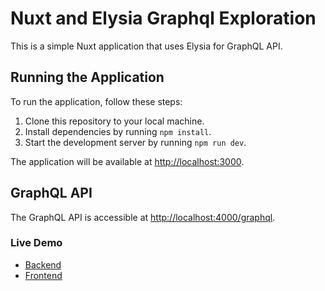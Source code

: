 # Nuxt and Elysia Graphql Exploration

This is a simple Nuxt application that uses Elysia for GraphQL API.

## Running the Application

To run the application, follow these steps:

1. Clone this repository to your local machine.
2. Install dependencies by running `npm install`.
3. Start the development server by running `npm run dev`.

The application will be available at [http://localhost:3000](http://localhost:3000).

## GraphQL API

The GraphQL API is accessible at [http://localhost:4000/graphql](http://localhost:3000/api/graphql).

### Live Demo
- [Backend](http://demo.udin.web.id:4000/graphql)
- [Frontend](http://demo.udin.web.id:3000)
